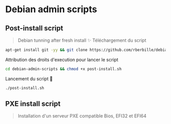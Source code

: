 # Debian admin scripts
## Post-install script
> Debian tunning after fresh install :sparkles:
Téléchargement du script
```bash
apt-get install git -yy && git clone https://github.com/rberbille/debian-admin-scripts.git
```
Attribution des droits d'execution pour lancer le script
```bash
cd debian-admin-scripts && chmod +x post-install.sh
```
Lancement du script :rocket:
```bash
./post-install.sh
```
## PXE install script
> Installation d'un serveur PXE compatible Bios, EFI32 et EFI64
